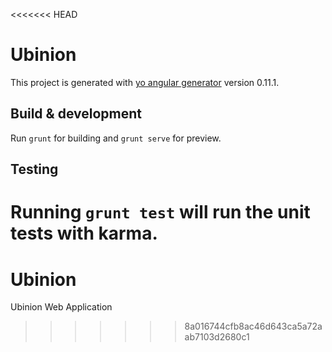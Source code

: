 <<<<<<< HEAD
# Ubinion

This project is generated with [yo angular generator](https://github.com/yeoman/generator-angular)
version 0.11.1.

## Build & development

Run `grunt` for building and `grunt serve` for preview.

## Testing

Running `grunt test` will run the unit tests with karma.
=======
# Ubinion
Ubinion Web Application
>>>>>>> 8a016744cfb8ac46d643ca5a72aab7103d2680c1
